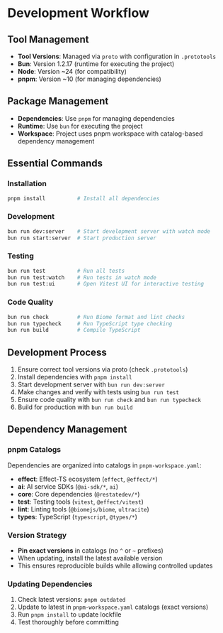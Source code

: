 # Development Workflow

## Tool Management
- **Tool Versions**: Managed via `proto` with configuration in `.prototools`
- **Bun**: Version 1.2.17 (runtime for executing the project)
- **Node**: Version ~24 (for compatibility)
- **pnpm**: Version ~10 (for managing dependencies)

## Package Management
- **Dependencies**: Use `pnpm` for managing dependencies
- **Runtime**: Use `bun` for executing the project
- **Workspace**: Project uses pnpm workspace with catalog-based dependency management

## Essential Commands

### Installation
```bash
pnpm install          # Install all dependencies
```

### Development
```bash
bun run dev:server    # Start development server with watch mode
bun run start:server  # Start production server
```

### Testing
```bash
bun run test          # Run all tests
bun run test:watch    # Run tests in watch mode
bun run test:ui       # Open Vitest UI for interactive testing
```

### Code Quality
```bash
bun run check         # Run Biome format and lint checks
bun run typecheck     # Run TypeScript type checking
bun run build         # Compile TypeScript
```

## Development Process
1. Ensure correct tool versions via proto (check `.prototools`)
2. Install dependencies with `pnpm install`
3. Start development server with `bun run dev:server`
4. Make changes and verify with tests using `bun run test`
5. Ensure code quality with `bun run check` and `bun run typecheck`
6. Build for production with `bun run build`

## Dependency Management

### pnpm Catalogs
Dependencies are organized into catalogs in `pnpm-workspace.yaml`:
- **effect**: Effect-TS ecosystem (`effect`, `@effect/*`)
- **ai**: AI service SDKs (`@ai-sdk/*`, `ai`)
- **core**: Core dependencies (`@restatedev/*`)
- **test**: Testing tools (`vitest`, `@effect/vitest`)
- **lint**: Linting tools (`@biomejs/biome`, `ultracite`)
- **types**: TypeScript (`typescript`, `@types/*`)

### Version Strategy
- **Pin exact versions** in catalogs (no `^` or `~` prefixes)
- When updating, install the latest available version
- This ensures reproducible builds while allowing controlled updates

### Updating Dependencies
1. Check latest versions: `pnpm outdated`
2. Update to latest in `pnpm-workspace.yaml` catalogs (exact versions)
3. Run `pnpm install` to update lockfile
4. Test thoroughly before committing